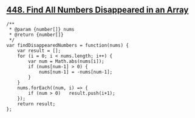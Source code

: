 ## [448. Find All Numbers Disappeared in an Array](https://leetcode.com/problems/find-all-numbers-disappeared-in-an-array/description/)
```
/**
 * @param {number[]} nums
 * @return {number[]}
 */
var findDisappearedNumbers = function(nums) {
    var result = [];
    for (i = 0; i < nums.length; i++) {
        var num = Math.abs(nums[i]);
        if (nums[num-1] > 0) {
            nums[num-1] = -nums[num-1];
        }
    }
    nums.forEach((num, i) => {
        if (num > 0)   result.push(i+1);
    });
    return result;
};
```
